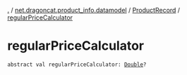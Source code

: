 [.](../../index.md) / [net.dragoncat.product_info.datamodel](../index.md) / [ProductRecord](index.md) / [regularPriceCalculator](./regular-price-calculator.md)

# regularPriceCalculator

`abstract val regularPriceCalculator: `[`Double`](https://kotlinlang.org/api/latest/jvm/stdlib/kotlin/-double/index.html)`?`
